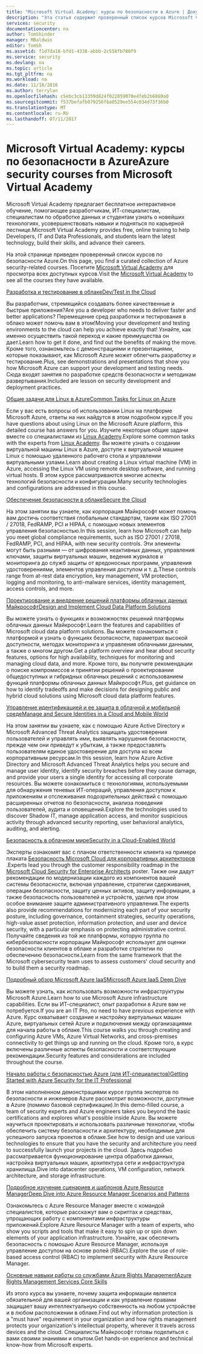 ```yaml
---
title: "Microsoft Virtual Academy: курсы по безопасности в Azure | Документация Майкрософт"
description: "Эта статья содержит проверенный список курсов Microsoft Virtual Academy, связанных с безопасностью Azure.  Microsoft Virtual Academy предлагает бесплатное интерактивное обучение, помогающее разработчикам, ИТ-специалистам, специалистам по обработке данных и студентам узнать о новейших технологиях, усовершенствовать навыки и подняться по карьерной лестнице."
services: security
documentationcenter: na
author: TomShinder
manager: MBaldwin
editor: TomSh
ms.assetid: f1d7da18-bfd1-4338-abbb-2c558fb780f9
ms.service: security
ms.devlang: na
ms.topic: article
ms.tgt_pltfrm: na
ms.workload: na
ms.date: 11/18/2016
ms.author: terrylan
ms.openlocfilehash: c5ebc3cb13359d824f022859078e4feb2b6869a0
ms.sourcegitcommit: f537befafb079256fba0529ee554c034d73f36b0
ms.translationtype: MT
ms.contentlocale: ru-RU
ms.lasthandoff: 07/11/2017
---
```

# <a name="azure-security-courses-from-microsoft-virtual-academy"></a><span data-ttu-id="0ccd0-104">Microsoft Virtual Academy: курсы по безопасности в Azure</span><span class="sxs-lookup"><span data-stu-id="0ccd0-104">Azure security courses from Microsoft Virtual Academy</span></span>
<span data-ttu-id="0ccd0-105">Microsoft Virtual Academy предлагает бесплатное интерактивное обучение, помогающее разработчикам, ИТ-специалистам, специалистам по обработке данных и студентам узнать о новейших технологиях, усовершенствовать навыки и подняться по карьерной лестнице.</span><span class="sxs-lookup"><span data-stu-id="0ccd0-105">Microsoft Virtual Academy provides free, online training to help Developers, IT and Data Professionals, and students learn the latest technology, build their skills, and advance their careers.</span></span>

<span data-ttu-id="0ccd0-106">На этой странице приведен проверенный список курсов по безопасности Azure.</span><span class="sxs-lookup"><span data-stu-id="0ccd0-106">On this page, you find a curated collection of Azure security-related courses.</span></span> <span data-ttu-id="0ccd0-107">Посетите [Microsoft Virtual Academy](https://mva.microsoft.com/) для просмотра всех доступных курсов.</span><span class="sxs-lookup"><span data-stu-id="0ccd0-107">Visit the [Microsoft Virtual Academy](https://mva.microsoft.com/) to see all the courses they have available.</span></span>

[<span data-ttu-id="0ccd0-108">Разработка и тестирование в облаке</span><span class="sxs-lookup"><span data-stu-id="0ccd0-108">Dev/Test in the Cloud</span></span>](https://mva.microsoft.com/en-us/training-courses/devtest-in-the-cloud-16274?l=9aAijd7LC_2005190311)

<span data-ttu-id="0ccd0-109">Вы разработчик, стремящийся создавать более качественные и быстрые приложения?</span><span class="sxs-lookup"><span data-stu-id="0ccd0-109">Are you a developer who needs to deliver faster and better applications?</span></span> <span data-ttu-id="0ccd0-110">Перемещение сред разработки и тестирования в облако может помочь вам в этом!</span><span class="sxs-lookup"><span data-stu-id="0ccd0-110">Moving your development and testing environments to the cloud can help you achieve exactly that!</span></span> <span data-ttu-id="0ccd0-111">Узнайте, как именно осуществить такой переход и какие преимущества он дает.</span><span class="sxs-lookup"><span data-stu-id="0ccd0-111">Learn how to get it done, and find out the benefits of making the move.</span></span> <span data-ttu-id="0ccd0-112">Кроме того, ознакомьтесь с демонстрациями и презентациями, которые показывают, как Microsoft Azure может облегчить разработку и тестирование.</span><span class="sxs-lookup"><span data-stu-id="0ccd0-112">Plus, see demonstrations and presentations that show you how Microsoft Azure can support your development and testing needs.</span></span> <span data-ttu-id="0ccd0-113">Сюда входят занятия по разработке средств безопасности и методикам развертывания.</span><span class="sxs-lookup"><span data-stu-id="0ccd0-113">Included are lesson on security development and deployment practices.</span></span>

[<span data-ttu-id="0ccd0-114">Общие задачи для Linux в Azure</span><span class="sxs-lookup"><span data-stu-id="0ccd0-114">Common Tasks for Linux on Azure</span></span>](https://mva.microsoft.com/en-us/training-courses/common-tasks-for-linux-on-azure-16191?l=J0Hvb7qJC_1204668937)

<span data-ttu-id="0ccd0-115">Если у вас есть вопросы об использовании Linux на платформе Microsoft Azure, ответы на них найдутся в этом подробном курсе.</span><span class="sxs-lookup"><span data-stu-id="0ccd0-115">If you have questions about using Linux on the Microsoft Azure platform, this detailed course has answers for you.</span></span> <span data-ttu-id="0ccd0-116">Изучите некоторые общие задачи вместе со специалистами из [Linux Academy](https://linuxacademy.com/).</span><span class="sxs-lookup"><span data-stu-id="0ccd0-116">Explore some common tasks with the experts from [Linux Academy](https://linuxacademy.com/).</span></span> <span data-ttu-id="0ccd0-117">Вы можете узнать о создании виртуальной машины Linux в Azure, доступе к виртуальной машине Linux с помощью удаленного рабочего стола и управлении виртуальными узлами.</span><span class="sxs-lookup"><span data-stu-id="0ccd0-117">Learn about creating a Linux virtual machine (VM) in Azure, accessing the Linux VM using remote desktop software, and running virtual hosts.</span></span> <span data-ttu-id="0ccd0-118">В этом курсе рассматриваются многие аспекты технологий безопасности и конфигурации.</span><span class="sxs-lookup"><span data-stu-id="0ccd0-118">Many security technologies and configurations are addressed in this course.</span></span>

[<span data-ttu-id="0ccd0-119">Обеспечение безопасности в облаке</span><span class="sxs-lookup"><span data-stu-id="0ccd0-119">Secure the Cloud</span></span>](https://mva.microsoft.com/en-us/training-courses/secure-the-cloud-14037?l=lQIkkst0B_5300115881)

<span data-ttu-id="0ccd0-120">На этом занятии вы узнаете, как корпорация Майкрософт может помочь вам достичь соответствия глобальным стандартам, таким как ISO 27001 / 27018, FedRAMP, PCI и HIPAA, с помощью новых элементов управления безопасностью.</span><span class="sxs-lookup"><span data-stu-id="0ccd0-120">In this session, learn how Microsoft can help you meet global compliance requirements, such as ISO 27001 / 27018, FedRAMP, PCI, and HIPAA, with new security controls.</span></span> <span data-ttu-id="0ccd0-121">Эти элементы могут быть разными — от шифрования неактивных данных, управления ключами, защиты виртуальных машин, ведения журналов и мониторинга до служб защиты от вредоносных программ, управления удостоверениями, элементов управления доступом и т. д.</span><span class="sxs-lookup"><span data-stu-id="0ccd0-121">These controls range from at-rest data encryption, key management, VM protection, logging and monitoring, to anti-malware services, identity management, access controls, and more.</span></span>

[<span data-ttu-id="0ccd0-122">Проектирование и внедрение решений платформы облачных данных Майкрософт</span><span class="sxs-lookup"><span data-stu-id="0ccd0-122">Design and Implement Cloud Data Platform Solutions</span></span>](https://mva.microsoft.com/en-us/training-courses/design-and-implement-cloud-data-platform-solutions-15711?l=jbCdW0j1B_3005244527)

<span data-ttu-id="0ccd0-123">Вы можете узнать о функциях и возможностях решений платформы облачных данных Майкрософт.</span><span class="sxs-lookup"><span data-stu-id="0ccd0-123">Learn the features and capabilities of Microsoft cloud data platform solutions.</span></span> <span data-ttu-id="0ccd0-124">Вы можете ознакомиться с платформой и узнать о функциях безопасности, параметрах высокой доступности, методах мониторинга и управления облачными данными, а также о многом другом.</span><span class="sxs-lookup"><span data-stu-id="0ccd0-124">Get a platform overview and hear about security features, options for high availability, techniques for monitoring and managing cloud data, and more.</span></span> <span data-ttu-id="0ccd0-125">Кроме того, вы получите рекомендации о поиске компромиссов и принятии решений о проектировании общедоступных и гибридных облачных решений с использованием функций платформы облачных данных Майкрософт.</span><span class="sxs-lookup"><span data-stu-id="0ccd0-125">Plus, get guidance on how to identify tradeoffs and make decisions for designing public and hybrid cloud solutions using Microsoft cloud data platform features.</span></span>

[<span data-ttu-id="0ccd0-126">Управление идентификацией и ее защита в облачной и мобильной среде</span><span class="sxs-lookup"><span data-stu-id="0ccd0-126">Manage and Secure Identities in a Cloud and Mobile World</span></span>](https://mva.microsoft.com/en-us/training-courses/manage-and-secure-identities-in-a-cloud-and-mobile-world-14013?l=GIJ2GcvrB_405192797)

<span data-ttu-id="0ccd0-127">На этом занятии вы узнаете, как с помощью Azure Active Directory и Microsoft Advanced Threat Analytics защищать удостоверения пользователей и управлять ими, выявлять нарушения безопасности, прежде чем они приведут к убыткам, а также предоставлять пользователям единое удостоверение для доступа ко всем корпоративным ресурсам.</span><span class="sxs-lookup"><span data-stu-id="0ccd0-127">In this session, learn how Azure Active Directory and Microsoft Advanced Threat Analytics helps you secure and manage user identity, identify security breaches before they cause damage, and provide your users a single identity for accessing all corporate resources.</span></span> <span data-ttu-id="0ccd0-128">Вы можете ознакомиться с технологиями, используемыми для обнаружения теневых ИТ-операций, управления доступом к приложениям и отслеживания подозрительных действий с помощью расширенных отчетов по безопасности, анализа поведения пользователей, аудита и оповещений.</span><span class="sxs-lookup"><span data-stu-id="0ccd0-128">Explore the technologies used to discover Shadow IT, manage application access, and monitor suspicious activity through advanced security reporting, user behavioral analytics, auditing, and alerting.</span></span>

[<span data-ttu-id="0ccd0-129">Безопасность в облачном мире</span><span class="sxs-lookup"><span data-stu-id="0ccd0-129">Security in a Cloud-Enabled World</span></span>](https://mva.microsoft.com/en-us/training-courses/security-in-a-cloudenabled-world-12725?l=CfLHobAcB_3904300474)

<span data-ttu-id="0ccd0-130">Эксперты ознакомят вас с планом ответственности клиента на примере плаката [Безопасность Microsoft Cloud для корпоративных архитекторов](http://www.microsoft.com/download/48121) .</span><span class="sxs-lookup"><span data-stu-id="0ccd0-130">Experts lead you through the customer responsibility roadmap in the [Microsoft Cloud Security for Enterprise Architects](http://www.microsoft.com/download/48121) poster.</span></span> <span data-ttu-id="0ccd0-131">Также они дадут рекомендации по модернизации каждого из компонентов вашей системы безопасности, включая управление, стратегии сдерживания, операции безопасности, защиту ценных активов, защиту информации, а также безопасность пользователей и устройств, уделив при этом особое внимание защите административного управления.</span><span class="sxs-lookup"><span data-stu-id="0ccd0-131">The experts also provide recommendations for modernizing each part of your security posture, including governance, containment strategies, security operations, high-value asset protection, information protection, and user and device security, with a particular emphasis on protecting administrative control.</span></span> <span data-ttu-id="0ccd0-132">Получайте сведения из той же платформы, которую группа по кибербезопасности корпорации Майкрософт использует для оценки безопасности клиентов в облаке и разработке стратегии по обеспечению безопасности.</span><span class="sxs-lookup"><span data-stu-id="0ccd0-132">Learn from the same framework that the Microsoft cybersecurity team uses to assess customers' cloud security and to build them a security roadmap.</span></span>

[<span data-ttu-id="0ccd0-133">Подробный обзор Microsoft Azure IaaS</span><span class="sxs-lookup"><span data-stu-id="0ccd0-133">Microsoft Azure IaaS Deep Dive</span></span>](https://mva.microsoft.com/en-us/training-courses/microsoft-azure-iaas-deep-dive-14339?l=PtppYVQgB_8300115888)

<span data-ttu-id="0ccd0-134">Вы можете узнать, как использовать возможности инфраструктуры Microsoft Azure.</span><span class="sxs-lookup"><span data-stu-id="0ccd0-134">Learn how to use Microsoft Azure infrastructure capabilities.</span></span> <span data-ttu-id="0ccd0-135">Если вы ИТ-специалист, опыт разработки в Azure вам не потребуется.</span><span class="sxs-lookup"><span data-stu-id="0ccd0-135">If you are an IT Pro, no need to have previous experience with Azure.</span></span> <span data-ttu-id="0ccd0-136">Курс охватывает создание и настройку виртуальных машин Azure, виртуальных сетей Azure и подключения между организациями для начала работы в облаке.</span><span class="sxs-lookup"><span data-stu-id="0ccd0-136">This course walks you through creating and configuring Azure VMs, Azure Virtual Networks, and cross-premises connectivity to get things up and running on the cloud.</span></span> <span data-ttu-id="0ccd0-137">Кроме того, в курс включены различные аспекты безопасности и соответствующие рекомендации.</span><span class="sxs-lookup"><span data-stu-id="0ccd0-137">Security features and considerations are included throughout the course.</span></span>

[<span data-ttu-id="0ccd0-138">Начало работы с безопасностью Azure (для ИТ-специалистов)</span><span class="sxs-lookup"><span data-stu-id="0ccd0-138">Getting Started with Azure Security for the IT Professional</span></span>](https://mva.microsoft.com/training-courses/getting-started-with-azure-security-for-the-it-professional-11165?l=HfHzCXSAB_7404300474)

<span data-ttu-id="0ccd0-139">В этом наполненном демонстрациями курсе группа экспертов по безопасности и инженеров Azure рассмотрит возможности, доступные в Azure (помимо базовой сертификации).</span><span class="sxs-lookup"><span data-stu-id="0ccd0-139">In this demo-filled course, a team of security experts and Azure engineers takes you beyond the basic certifications and explores what's possible inside Azure.</span></span> <span data-ttu-id="0ccd0-140">Вы можете научиться проектировать и использовать различные технологии, чтобы обеспечить систему безопасности и архитектуру, необходимые для успешного запуска проектов в облаке.</span><span class="sxs-lookup"><span data-stu-id="0ccd0-140">See how to design and use various technologies to ensure that you have the security and architecture you need to successfully launch your projects in the cloud.</span></span> <span data-ttu-id="0ccd0-141">Здесь подробно рассматривается функционирование центра обработки данных, настройка виртуальных машин, архитектура сети и инфраструктура хранилища.</span><span class="sxs-lookup"><span data-stu-id="0ccd0-141">Dive into datacenter operations, VM configuration, network architecture, and storage infrastructure.</span></span>

[<span data-ttu-id="0ccd0-142">Подробное изучение сценариев и шаблонов Azure Resource Manager</span><span class="sxs-lookup"><span data-stu-id="0ccd0-142">Deep Dive into Azure Resource Manager Scenarios and Patterns</span></span>](https://mva.microsoft.com/en-us/training-courses/deep-dive-into-azure-resource-manager-scenarios-and-patterns-13793?l=i1m06ZJYB_7001937557)

<span data-ttu-id="0ccd0-143">Ознакомьтесь с Azure Resource Manager вместе с командой специалистов, которые расскажут вам о скриптах и средствах, упрощающих работу с компонентами инфраструктуры приложений.</span><span class="sxs-lookup"><span data-stu-id="0ccd0-143">Explore Azure Resource Manager with a team of experts, who show you scripts and tools that make it easy to spin up or spin down elements of your application infrastructure.</span></span> <span data-ttu-id="0ccd0-144">Узнайте, как обеспечить безопасность с помощью Azure Resource Manager, используя управление доступом на основе ролей (RBAC).</span><span class="sxs-lookup"><span data-stu-id="0ccd0-144">Explore the use of role-based access control (RBAC) to implement security with Azure Resource Manager.</span></span>

[<span data-ttu-id="0ccd0-145">Основные навыки работы со службами Azure Rights Management</span><span class="sxs-lookup"><span data-stu-id="0ccd0-145">Azure Rights Management Services Core Skills</span></span>](https://mva.microsoft.com/en-us/training-courses/azure-rights-management-services-core-skills-10500?l=QLoxMwuCB_1805094681)

<span data-ttu-id="0ccd0-146">Из этого курса вы узнаете, почему защита информации является обязательной для вашей организации и как управление правами защищает вашу интеллектуальную собственность на любом устройстве и в любом расположении в облаке.</span><span class="sxs-lookup"><span data-stu-id="0ccd0-146">Find out why information protection is a "must have" requirement in your organization and how rights management protects your organization's intellectual property, wherever it travels across devices and the cloud.</span></span> <span data-ttu-id="0ccd0-147">Специалисты Майкрософт готовы поделиться с вами своими знаниями и опытом.</span><span class="sxs-lookup"><span data-stu-id="0ccd0-147">Get hands-on experience and technical know-how from Microsoft experts.</span></span>
